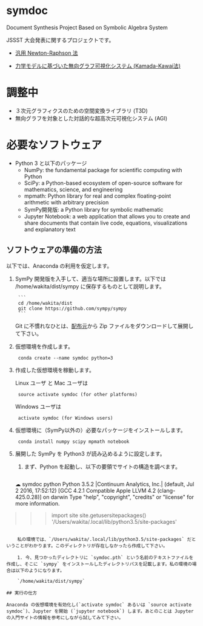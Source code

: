 # symdoc
Document Synthesis Project Based on Symbolic Algebra System

JSSST 大会発表に関するプロジェクトです。

- [汎用 Newton-Raphson 法](https://github.com/wakita/symdoc/blob/master/newtonraphson-jp.ipynb)

- [力学モデルに基づいた無向グラフ可視化システム (Kamada-Kawai法)](https://github.com/wakita/symdoc/blob/master/kk.ipynb)


# 調整中

- ３次元グラフィクスのための空間変換ライブラリ (T3D)
- 無向グラフを対象とした対話的な超高次元可視化システム (AGI)

# 必要なソフトウェア

- Python 3 と以下のパッケージ
    - NumPy: the fundamental package for scientific computing with Python
    - SciPy: a Python-based ecosystem of open-source software for mathematics, science, and engineering
    - mpmath: Python library for real and complex floating-point arithmetic with arbitrary precision
    - SymPy開発版: a Python library for symbolic mathematic
    - Jupyter Notebook:  a web application that allows you to create and share documents that contain live code, equations, visualizations and explanatory text

## ソフトウェアの準備の方法

以下では、Anaconda の利用を仮定します。

1. SymPy 開発版を入手して、適当な場所に設置します。以下では /home/wakita/dist/sympy に保存するものとして説明します。

        ```
        cd /home/wakita/dist
        git clone https://github.com/sympy/sympy
        ```

    Git に不慣れなひとは、[配布元](https://github.com/sympy/sympy)から Zip ファイルをダウンロードして展開して下さい。

1. 仮想環境を作成します。

        conda create --name symdoc python=3

1. 作成した仮想環境を稼動します。

    Linux ユーザ と Mac ユーザは

        source activate symdoc (for other platforms)

    Windows ユーザは

        activate symdoc (for Windows users)

1. 仮想環境に（SymPy以外の）必要なパッケージをインストールします。

        conda install numpy scipy mpmath notebook

1. 展開した SymPy を Python3 が読み込めるように設定します。

    1. まず、Python を起動し、以下の要領でサイトの構造を調べます。
        ```
    ☁  symdoc  python
Python 3.5.2 |Continuum Analytics, Inc.| (default, Jul  2 2016, 17:52:12)
[GCC 4.2.1 Compatible Apple LLVM 4.2 (clang-425.0.28)] on darwin
Type "help", "copyright", "credits" or "license" for more information.
>>> import site
>>> site.getusersitepackages()
'/Users/wakita/.local/lib/python3.5/site-packages'
```

    私の環境では、`/Users/wakita/.local/lib/python3.5/site-packages` だということがわかります。このディレクトリが存在しなかったら作成して下さい。

    1. 今、見つかったディレクトリに `symdoc.pth` という名前のテキストファイルを作成し、そこに `sympy` をインストールしたディレクトリパスを記載します。私の環境の場合は以下のようになります。

    `/home/wakita/dist/sympy`

## 実行の仕方

Anaconda の仮想環境を有効化し(`activate symdoc` あるいは `source activate symdoc`)、Jupyter を開始 (`jupyter notebook`) します。あとのことは Jupyter の入門サイトの情報を参考にしながら試してみて下さい。
